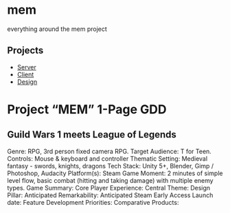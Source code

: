 # mem
everything around the mem project

## Projects
- [Server](server)
- [Client](client)
- [Design](design)


# Project “MEM” 1-Page GDD
## Guild Wars 1 meets League of Legends


Genre:​ RPG, 3rd person fixed camera RPG.
Target Audience:​ T for Teen.
Controls:​ Mouse & keyboard and controller
Thematic Setting:​ Medieval fantasy - swords, knights, dragons
Tech Stack:​ Unity 5+, Blender, Gimp / Photoshop, Audacity
Platform(s):​ Steam
Game Moment:​ 2 minutes of simple level flow, basic combat (hitting and taking damage)
with multiple enemy types.
Game Summary:
Core Player Experience:
Central Theme:
Design Pillar:
Anticipated Remarkability:
Anticipated Steam Early Access Launch date:
Feature Development Priorities:
Comparative Products:
